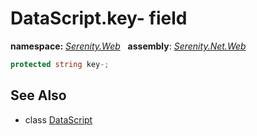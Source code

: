 # DataScript.key- field
**namespace:** *[Serenity.Web](../../README.md#serenity.web-namespace)*   **assembly**: *[Serenity.Net.Web](../../README.md)*

```csharp
protected string key-;
```

## See Also

* class [DataScript](../DataScript.md)